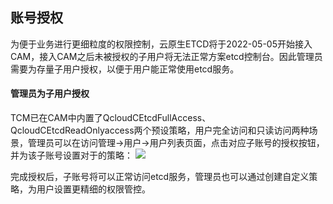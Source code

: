 ## 账号授权
为便于业务进行更细粒度的权限控制，云原生ETCD将于2022-05-05开始接入CAM，接入CAM之后未被授权的子用户将无法正常方案etcd控制台。因此管理员需要为存量子用户授权，以便于用户能正常使用etcd服务。
#### 管理员为子用户授权
TCM已在CAM中内置了QcloudCEtcdFullAccess、QcloudCEtcdReadOnlyaccess两个预设策略，用户完全访问和只读访问两种场景，管理员可以在访问管理->用户->用户列表页面，点击对应子账号的授权按钮，并为该子账号设置对于的策略：
![](https://qcloudimg.tencent-cloud.cn/raw/a2ac6c921ee403abc3f41ab0c9dcd4c2.png)

完成授权后，子账号将可以正常访问etcd服务，管理员也可以通过创建自定义策略，为用户设置更精细的权限管控。
